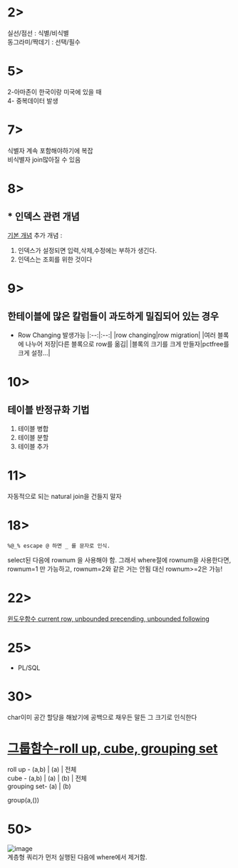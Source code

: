 
# 2>
실선/점선 : 식별/비식별  
동그라미/짝데기 : 선택/필수  

# 5>
2-아마존이 한국이랑 미국에 있을 때  
4- 중복데이터 발생  

# 7>
식별자 계속 포함해야하기에 복잡  
비식별자 join많아질 수 있음  

# 8>
## * 인덱스 관련 개념
[기본 개념](https://github.com/SSU-PaceMaker/SQLD/blob/master/Chapter/2-3/2-3-5.md)
추가 개념 :
1. 인덱스가 설정되면 입력,삭제,수정에는 부하가 생긴다.
2. 인덱스는 조회를 위한 것이다


# 9>
## 한테이블에 많은 칼럼들이 과도하게 밀집되어 있는 경우
- Row Changing 발생가능
|:--:|:--:|
|row changing|row migration|
|여러 블록에 나누어 저장|다른 블록으로 row를 옮김|
|블록의 크기를 크게 만들자|pctfree를 크게 설정...|

# 10>
## 테이블 반정규화 기법
1. 테이블 병합
2. 테이블 분할
3. 테이블 추가

# 11>
자동적으로 되는 natural join을 건들지 말자  

# 18>
```
%@_% escape @ 하면 _ 를 문자로 인식.
```
select된 다음에 rownum 을 사용해야 함.
그래서 where절에 rownum을 사용한다면, rownum=1 만 가능하고, rownum=2와 같은 거는 안됨
대신 rownum>=2은 가능!

# 22>
[윈도우함수 current row, unbounded precending, unbounded following](https://github.com/SSU-PaceMaker/SQLD/blob/master/Chapter/2-2/2-2-4.md#2%EC%9C%88%EB%8F%84%EC%9A%B0-%ED%95%A8%EC%88%98-%EB%AC%B8%EB%B2%95)

# 25>
* PL/SQL

# 30>
char이미 공간 할당을 해놨기에 공백으로 채우든 말든 그 크기로 인식한다

# [그룹함수-roll up, cube, grouping set](https://www.youtube.com/watch?v=pXq_iWt704c&list=PLJyu27XFq6X0Sa2622T9pan9WEQaUFFKg&index=12)
roll up - (a,b) | (a) | 전체  
cube - (a,b) | (a) | (b) | 전체  
grouping set- (a) | (b)  


group(a,())


# 50>

![image](https://user-images.githubusercontent.com/50352139/111068706-3a0e0b00-850d-11eb-9efc-9e8fe92b8d97.png)  
계층형 쿼리가 먼저 실행된 다음에 where에서 제거함.  

